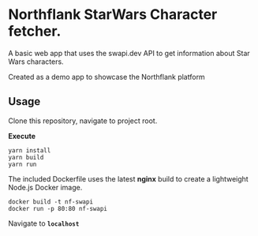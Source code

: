 # Northflank StarWars Character fetcher. 

A basic web app that uses the swapi.dev API to get information about Star Wars characters.

Created as a demo app to showcase the Northflank platform

## Usage 

Clone this repository, navigate to project root. 

**Execute**
```
yarn install
yarn build
yarn run
```

The included Dockerfile uses the latest **nginx** build to create a lightweight Node.js Docker image.

```
docker build -t nf-swapi
docker run -p 80:80 nf-swapi
```

Navigate to **`localhost`** 
